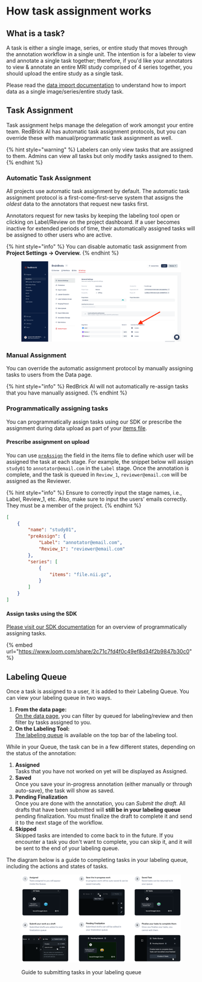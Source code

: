 # How task assignment works

## What is a task?

A task is either a single image, series, or entire study that moves through the annotation workflow in a single unit. The intention is for a labeler to view and annotate a single task together; therefore, if you'd like your annotators to view & annotate an entire MRI study comprised of 4 series together, you should upload the entire study as a single task.

Please read the [data import documentation](../importing-data/import-cloud-data.md#items-list) to understand how to import data as a single image/series/entire study task.

## Task Assignment&#x20;

Task assignment helps manage the delegation of work amongst your entire team. RedBrick AI has automatic task assignment protocols, but you can override these with manual/programmatic task assignment as well.

{% hint style="warning" %}
Labelers can only view tasks that are assigned to them. Admins can view all tasks but only modify tasks assigned to them.&#x20;
{% endhint %}

### **Automatic Task Assignment**

All projects use automatic task assignment by default. The automatic task assignment protocol is a first-come-first-serve system that assigns the _oldest_ data to the annotators that request new tasks first.

Annotators request for new tasks by keeping the labeling tool open or clicking on Label/Review on the project dashboard. If a user becomes inactive for extended periods of time, their automatically assigned tasks will be assigned to other users who are active.&#x20;

{% hint style="info" %}
You can disable automatic task assignment from **Project Settings -> Overview.**
{% endhint %}

<figure><img src="../.gitbook/assets/app.redbrickai.com_a717f7d8-8a19-4346-b9b4-a90c8d6875ba_team (5).png" alt=""><figcaption></figcaption></figure>

### **Manual Assignment**

You can override the automatic assignment protocol by manually assigning tasks to users from the Data page.&#x20;

{% hint style="info" %}
RedBrick AI will not automatically re-assign tasks that you have manually assigned.&#x20;
{% endhint %}

### **Programmatically assigning tasks**

You can programmatically assign tasks using our SDK or prescribe the assignment during data upload as part of your [items file](../importing-data/import-cloud-data/creating-an-items-list.md#upload-an-items-list-to-your-project).

#### Prescribe assignment on upload

You can use [`preAssign`](../python-sdk/reference/export-annotation-format.md#preassign-stagename-string-string) the field in the items file to define which user will be assigned the task at each stage. For example, the snippet below will assign `study01` to `annotator@email.com` in the `Label` stage. Once the annotation is complete, and the task is queued in `Review_1`, `reviewer@email.com` will be assigned as the Reviewer.

{% hint style="info" %}
Ensure to correctly input the stage names, i.e., Label, Review\_1, etc. Also, make sure to input the users' emails correctly. They must be a member of the project.
{% endhint %}

```json
[
    {
        "name": "study01", 
        "preAssign": {
            "Label": "annotator@email.com",
            "Review_1": "reviewer@email.com"
        },
        "series": [
            {
                "items": "file.nii.gz", 
            }
        ]
    }
]
```

#### Assign tasks using the SDK

[Please visit our SDK documentation](broken-reference) for an overview of programmatically assigning tasks.&#x20;

{% embed url="https://www.loom.com/share/2c71c7fd4f0c49ef8d34f2b9847b30c0" %}

## Labeling Queue

Once a task is assigned to a user, it is added to their Labeling Queue. You can view your labeling queue in two ways.

1. **From the data page:** \
   [On the data page](https://app.tango.us/app/workflow/Labeling-Queue-on-Data-Dashboard-b79b4d8562d34bc6a33d6cce0aa4476e), you can filter by queued for labeling/review and then filter by tasks assigned to you.
2. **On the Labeling Tool:**\
   [The labeling queue](https://app.tango.us/app/workflow/View-Labeling-Queue-in-Tool-17a013c7a161415c85cba3369344cae2) is available on the top bar of the labeling tool.&#x20;

While in your Queue, the task can be in a few different states, depending on the status of the annotation:&#x20;

1. **Assigned**\
   Tasks that you have not worked on yet will be displayed as Assigned.
2. **Saved**\
   Once you save your in-progress annotation (either manually or through auto-save), the task will show as saved.&#x20;
3. **Pending Finalization**\
   Once you are done with the annotation, you can _Submit the draft_. All drafts that have been submitted will **still be in your labeling queue** pending finalization. You must finalize the draft to complete it and send it to the next stage of the workflow.
4. **Skipped**\
   Skipped tasks are intended to come back to in the future. If you encounter a task you don't want to complete, you can skip it, and it will be sent to the end of your labeling queue.&#x20;

The diagram below is a guide to completing tasks in your labeling queue, including the actions and states of tasks.

<figure><img src="../.gitbook/assets/Group 30489 (3).png" alt=""><figcaption><p>Guide to submitting tasks in your labeling queue</p></figcaption></figure>
